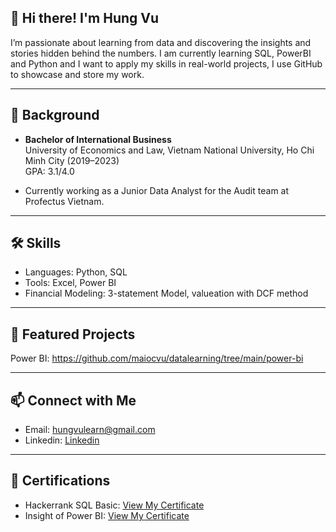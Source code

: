 ## 👋 Hi there! I'm Hung Vu
I’m passionate about learning from data and discovering the insights and stories hidden behind the numbers. I am currently learning SQL, PowerBI and Python and I want to apply my skills in real-world projects, I use GitHub to showcase and store my work.

---

## 📖 Background
- **Bachelor of International Business**  
  University of Economics and Law, Vietnam National University, Ho Chi Minh City (2019–2023)  
  GPA: 3.1/4.0

- Currently working as a Junior Data Analyst for the Audit team at Profectus Vietnam.

---
## 🛠️ Skills
- Languages: Python, SQL
- Tools: Excel, Power BI
- Financial Modeling: 3-statement Model, valueation with DCF method

---
## 🚀 Featured Projects
Power BI: https://github.com/maiocvu/datalearning/tree/main/power-bi

---
## 📫 Connect with Me
- Email: hungvulearn@gmail.com
- Linkedin: [Linkedin](https://www.linkedin.com/in/vutranhung/)

---
## 🏅 Certifications
- Hackerrank SQL Basic: [View My Certificate](https://github.com/maicovu/maicovu/blob/main/Certification/Hackerrank%20SQL%20Basic.pdf)
- Insight of Power BI: [View My Certificate](https://github.com/maicovu/maicovu/blob/main/Certification/Insight%20of%20Power%20BI.pdf)




<!--
**hungvucoding/hungvucoding** is a ✨ _special_ ✨ repository because its `README.md` (this file) appears on your GitHub profile.

Here are some ideas to get you started:

- 🔭 I’m currently working on ...
- 🌱 I’m currently learning ...
- 👯 I’m looking to collaborate on ...
- 🤔 I’m looking for help with ...
- 💬 Ask me about ...
- 📫 How to reach me: ...
- 😄 Pronouns: ...
- ⚡ Fun fact: ...
-->
